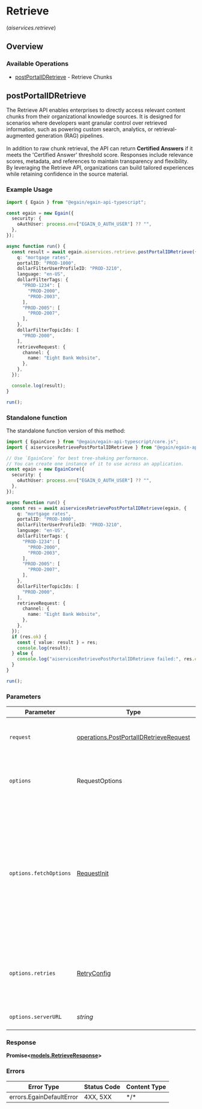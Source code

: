 # Retrieve
(*aiservices.retrieve*)

## Overview

### Available Operations

* [postPortalIDRetrieve](#postportalidretrieve) - Retrieve Chunks

## postPortalIDRetrieve

The Retrieve API enables enterprises to directly access relevant content chunks from their organizational knowledge sources. It is designed for scenarios where developers want granular control over retrieved information, such as powering custom search, analytics, or retrieval-augmented generation (RAG) pipelines. <br><br> In addition to raw chunk retrieval, the API can return **Certified Answers** if it meets the 'Certified Answer' threshold score. Responses include relevance scores, metadata, and references to maintain transparency and flexibility. By leveraging the Retrieve API, organizations can build tailored experiences while retaining confidence in the source material.

### Example Usage

<!-- UsageSnippet language="typescript" operationID="post_/{portalID}/retrieve" method="post" path="/{portalID}/retrieve" -->
```typescript
import { Egain } from "@egain/egain-api-typescript";

const egain = new Egain({
  security: {
    oAuthUser: process.env["EGAIN_O_AUTH_USER"] ?? "",
  },
});

async function run() {
  const result = await egain.aiservices.retrieve.postPortalIDRetrieve({
    q: "mortgage rates",
    portalID: "PROD-1000",
    dollarFilterUserProfileID: "PROD-3210",
    language: "en-US",
    dollarFilterTags: {
      "PROD-1234": [
        "PROD-2000",
        "PROD-2003",
      ],
      "PROD-2005": [
        "PROD-2007",
      ],
    },
    dollarFilterTopicIds: [
      "PROD-2000",
    ],
    retrieveRequest: {
      channel: {
        name: "Eight Bank Website",
      },
    },
  });

  console.log(result);
}

run();
```

### Standalone function

The standalone function version of this method:

```typescript
import { EgainCore } from "@egain/egain-api-typescript/core.js";
import { aiservicesRetrievePostPortalIDRetrieve } from "@egain/egain-api-typescript/funcs/aiservicesRetrievePostPortalIDRetrieve.js";

// Use `EgainCore` for best tree-shaking performance.
// You can create one instance of it to use across an application.
const egain = new EgainCore({
  security: {
    oAuthUser: process.env["EGAIN_O_AUTH_USER"] ?? "",
  },
});

async function run() {
  const res = await aiservicesRetrievePostPortalIDRetrieve(egain, {
    q: "mortgage rates",
    portalID: "PROD-1000",
    dollarFilterUserProfileID: "PROD-3210",
    language: "en-US",
    dollarFilterTags: {
      "PROD-1234": [
        "PROD-2000",
        "PROD-2003",
      ],
      "PROD-2005": [
        "PROD-2007",
      ],
    },
    dollarFilterTopicIds: [
      "PROD-2000",
    ],
    retrieveRequest: {
      channel: {
        name: "Eight Bank Website",
      },
    },
  });
  if (res.ok) {
    const { value: result } = res;
    console.log(result);
  } else {
    console.log("aiservicesRetrievePostPortalIDRetrieve failed:", res.error);
  }
}

run();
```

### Parameters

| Parameter                                                                                                                                                                      | Type                                                                                                                                                                           | Required                                                                                                                                                                       | Description                                                                                                                                                                    |
| ------------------------------------------------------------------------------------------------------------------------------------------------------------------------------ | ------------------------------------------------------------------------------------------------------------------------------------------------------------------------------ | ------------------------------------------------------------------------------------------------------------------------------------------------------------------------------ | ------------------------------------------------------------------------------------------------------------------------------------------------------------------------------ |
| `request`                                                                                                                                                                      | [operations.PostPortalIDRetrieveRequest](../../models/operations/postportalidretrieverequest.md)                                                                               | :heavy_check_mark:                                                                                                                                                             | The request object to use for the request.                                                                                                                                     |
| `options`                                                                                                                                                                      | RequestOptions                                                                                                                                                                 | :heavy_minus_sign:                                                                                                                                                             | Used to set various options for making HTTP requests.                                                                                                                          |
| `options.fetchOptions`                                                                                                                                                         | [RequestInit](https://developer.mozilla.org/en-US/docs/Web/API/Request/Request#options)                                                                                        | :heavy_minus_sign:                                                                                                                                                             | Options that are passed to the underlying HTTP request. This can be used to inject extra headers for examples. All `Request` options, except `method` and `body`, are allowed. |
| `options.retries`                                                                                                                                                              | [RetryConfig](../../lib/utils/retryconfig.md)                                                                                                                                  | :heavy_minus_sign:                                                                                                                                                             | Enables retrying HTTP requests under certain failure conditions.                                                                                                               |
| `options.serverURL`                                                                                                                                                            | *string*                                                                                                                                                                       | :heavy_minus_sign:                                                                                                                                                             | An optional server URL to use.                                                                                                                                                 |

### Response

**Promise\<[models.RetrieveResponse](../../models/retrieveresponse.md)\>**

### Errors

| Error Type               | Status Code              | Content Type             |
| ------------------------ | ------------------------ | ------------------------ |
| errors.EgainDefaultError | 4XX, 5XX                 | \*/\*                    |